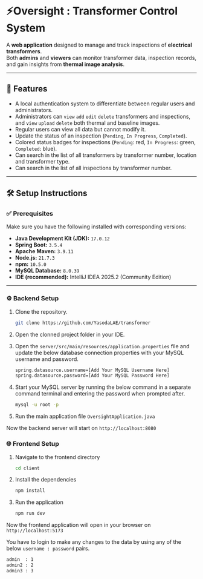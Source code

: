# ⚡Oversight : Transformer Control System

A **web application** designed to manage and track inspections of **electrical transformers**.  
Both **admins** and **viewers** can monitor transformer data, inspection records, and gain insights from **thermal image analysis**.

---

## 📑 Features
- A local authentication system to differentiate between regular users and administrators.
- Administrators can `view` `add` `edit` `delete` transformers and inspections, and `view` `upload` `delete` both thermal and baseline images.
- Regular users can view all data but cannot modify it.
- Update the status of an inspection (`Pending`, `In Progress`, `Completed`).
- Colored status badges for inspections (`Pending`: red, `In Progress`: green, `Completed`: blue).
- Can search in the list of all transformers by transformer number, location and transformer type.
- Can search in the list of all inspections by transformer number.



---

## 🛠️ Setup Instructions

### ✅ Prerequisites
Make sure you have the following installed with corresponding versions:

- **Java Development Kit (JDK):** `17.0.12`  
- **Spring Boot:** `3.5.4`  
- **Apache Maven:** `3.9.11`  
- **Node.js:** `21.7.3`  
- **npm:** `10.5.0`  
- **MySQL Database:** `8.0.39`  
- **IDE (recommended):** IntelliJ IDEA 2025.2 (Community Edition)

---

### ⚙️ Backend Setup
1. Clone the repository.
   ```bash
   git clone https://github.com/YasodaLAE/transformer
2. Open the clonned project folder in your IDE.
   
3. Open the `server/src/main/resources/application.properties` file and update the below database connection properties with your MySQL username and password.
   ```bash
   spring.datasource.username=[Add Your MySQL Username Here]
   spring.datasource.password=[Add Your MySQL Password Here]
5. Start your MySQL server by running the below command in a separate command terminal and entering the password when prompted after.
   ```bash
   mysql -u root -p
6. Run the main application file `OversightApplication.java`

Now the backend server will start on `http://localhost:8080`

### 🌐 Frontend Setup
1. Navigate to the frontend directory
   ```bash
   cd client
2. Install the dependencies
   ```bash
   npm install
3. Run the application
   ```bash
   npm run dev

Now the frontend application will open in your browser on `http://localhost:5173`

You have to login to make any changes to the data by using any of the below `username : password` pairs.
   ```bash
admin  : 1
admin2 : 2
admin3 : 3


